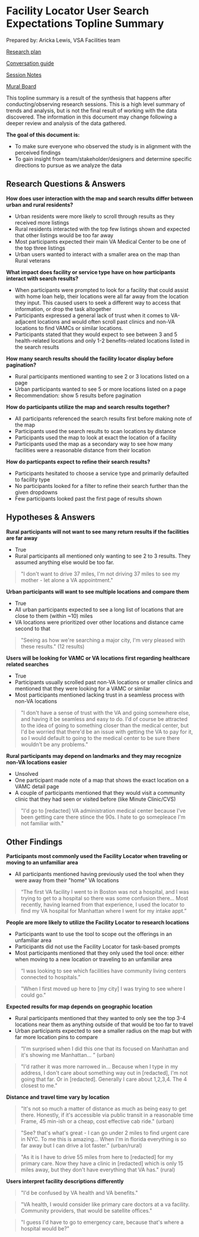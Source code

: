 # Facility Locator User Search Expectations Topline Summary

Prepared by: Aricka Lewis, VSA Facilities team

[Research plan](https://github.com/department-of-veterans-affairs/va.gov-team/blob/master/products/facilities/facility-locator/research/user-research/FL-Search-march2020/research-plan.md) 

[Conversation guide](https://github.com/department-of-veterans-affairs/va.gov-team/blob/master/products/facilities/facility-locator/research/user-research/FL-Search-march2020/conversation-guide.md) 

[Session Notes](https://github.com/department-of-veterans-affairs/va.gov-team/tree/master/products/facilities/facility-locator/research/user-research/FL-Search-march2020/session-notes) 

[Mural Board](https://app.mural.co/t/vsa8243/m/vsa8243/1582917972915/2b5515a1af8c264004147d139990c29ca4ac090c) 

This topline summary is a result of the synthesis that happens after conducting/observing research sessions. This is a high level summary of trends and analysis, but is not the final result of working with the data discovered. The information in this document may change following a deeper review and analysis of the data gathered.

**The goal of this document is:**
 - To make sure everyone who observed the study is in alignment with the perceived findings
 - To gain insight from team/stakeholder/designers and determine specific directions to pursue as we analyze the data

## Research Questions & Answers
**How does user interaction with the map and search results differ between urban and rural residents?**
 - Urban residents were more likely to scroll through results as they received more listings
 - Rural residents interacted with the top few listings shown and expected that other listings would be too far away
 - Most participants expected their main VA Medical Center to be one of the top three listings
 - Urban users wanted to interact with a smaller area on the map than Rural veterans 
 
**What impact does facility or service type have on how participants interact with search results?**
 - When participants were prompted to look for a facility that could assist with home loan help, their locations were all far away from the location they input. This caused users to seek a different way to access that information, or drop the task altogether
 - Participants expressed a general lack of trust when it comes to VA-adjacent locations and would often scroll past clinics and non-VA locations to find VAMCs or similar locations.
 - Participants stated that they would expect to see between 3 and 5 health-related locations and only 1-2 benefits-related locations listed in the search results

**How many search results should the facility locator display before pagination?**
 - Rural participants mentioned wanting to see 2 or 3 locations listed on a page
 - Urban participants wanted to see 5 or more locations listed on a page
 - Recommendation: show 5 results before pagination

**How do participants utilize the map and search results together?**
 - All participants referenced the search results first before making note of the map
 - Participants used the search results to scan locations by distance
 - Participants used the map to look at exact the location of a facility
 - Participants  used the map as a secondary way to see how many facilities were a reasonable distance from their location

**How do particpants expect to refine their search results?**
 - Participants hesitated to choose a service type and primarily defaulted to facility type
 - No participants looked for a filter to refine their search further than the given dropdowns
 - Few participants looked past the first page of results shown 

## Hypotheses & Answers
**Rural participants will not want to see many return results if the facilities are far away**
 - True
 - Rural participants all mentioned only wanting to see 2 to 3 results. They assumed anything else would be too far.
 > "I don't want to drive 37 miles, I'm not driving 37 miles to see my mother - let alone a VA appointment."
 
**Urban participants will want to see multiple locations and compare them**
 - True
 - All urban participants expected to see a long list of locations that are close to them (within ~10) miles
 - VA locations were prioritized over other locations and distance came second to that
 > "Seeing as how we're searching a major city, I'm very pleased with these results." (12 results)
 
**Users will be looking for VAMC or VA locations first regarding healthcare related searches**
 - True
 - Participants usually scrolled past non-VA locations or smaller clinics and mentioned that they were looking for a VAMC or similar
 - Most participants mentioned lacking trust in a seamless process with non-VA locations
 > "I don't have a sense of trust with the VA and going somewhere else, and having it be seamless and easy to do. I'd of course be attracted to the idea of going to something closer than the medical center, but I'd be worried that there'd be an issue with getting the VA to pay for it, so I would default to going to the medical center to be sure there wouldn't be any problems."

**Rural participants may depend on landmarks and they may recognize non-VA locations easier**
 - Unsolved
 - One participant made note of a map that shows the exact location on a VAMC detail page
 - A couple of participants mentioned that they would visit a community clinic that they had seen or visited before (like Minute Clinic/CVS)
 > "I'd go to [redacted] VA administration medical center because I've been getting care there stince the 90s. I hate to go somepleace I'm not familiar with."

## Other Findings
**Participants most commonly used the Facility Locator when traveling or moving to an unfamiliar area**
- All participants mentioned having previously used the tool when they were away from their "home" VA locations
> “The first VA facility I went to in Boston was not a hospital, and I was trying to get to a hospital so there was some confusion there... Most recently, having learned from that experience, I used the locator to find my VA hospital for Manhattan where I went for my intake appt.”

**People are more likely to utilize the Facility Locator to research locations**
- Participants want to use the tool to scope out the offerings in an unfamiliar area
- Participants did not use the Facility Locator for task-based prompts
- Most participants mentioned that they only used the tool once: either when moving to a new location or traveling to an unfamiliar area
> “I was looking to see which facilities have community living centers connected to hospitals.” 

> "When I first moved up here to [my city] I was trying to see where I could go."

**Expected results for map depends on geographic location**
- Rural participants mentioned that they wanted to only see the top 3-4 locations near them as anything outside of that would be too far to travel
- Urban participants expected to see a smaller radius on the map but with far more location pins to compare
> “I'm surprised when I did this one that its focused on Manhattan and it's showing me Manhattan... ” (urban)

> "I'd rather it was more narrowed in... Because when I type in my address, I don't care about something way out in [redacted], I'm not going that far. Or in [redacted]. Generally I care about 1,2,3,4. The 4 closest to me."

**Distance and travel time vary by location**
> "It's not so much a matter of distance as much as being easy to get there. Honestly, if it's accessible via public transit in a reasonable time Frame, 45 min-ish or a cheap, cost effective cab ride." (urban)

> "See? that's what's great - I can go under 2 miles to find urgent care in NYC. To me this is amazing... When I'm in florida everything is so far away but I can drive a lot faster." (urban/rural)

> "As it is I have to drive 55 miles from here to [redacted] for my primary care. Now they have a clinic in [redacted] which is only 15 miles away, but they don't have everything that VA has." (rural)

**Users interpret facility descriptions differently**
> "I'd be confused by VA health and VA benefits."

> "VA health, I would consider like primary care doctors at a va facility. Community providers, that would be satellite offices."

> "I guess I'd have to go to emergency care, because that's where a hospital would be?"
